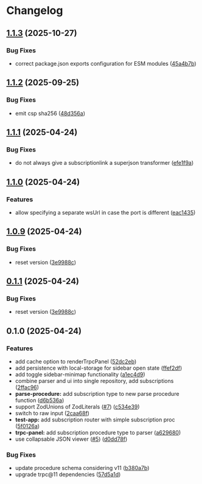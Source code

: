 # Changelog

## [1.1.3](https://github.com/Aeolun/trpc-ui/compare/1.1.2...1.1.3) (2025-10-27)

### Bug Fixes

* correct package.json exports configuration for ESM modules ([45a4b7b](https://github.com/Aeolun/trpc-ui/commit/45a4b7b8d5ce50f0db24702b77cfa9aa3f92841f))

## [1.1.2](https://github.com/Aeolun/trpc-ui/compare/1.1.1...1.1.2) (2025-09-25)

### Bug Fixes

* emit csp sha256 ([48d356a](https://github.com/Aeolun/trpc-ui/commit/48d356ad3e9ab72d3309ac1548dc444304173891))

## [1.1.1](https://github.com/Aeolun/trpc-ui/compare/1.1.0...1.1.1) (2025-04-24)

### Bug Fixes

* do not always give a subscriptionlink a superjson transformer ([efe1f9a](https://github.com/Aeolun/trpc-ui/commit/efe1f9a00334e8bbd2c56dd3b27116f6ab8add46))

## [1.1.0](https://github.com/Aeolun/trpc-ui/compare/1.0.9...1.1.0) (2025-04-24)

### Features

* allow specifying a separate wsUrl in case the port is different ([eac1435](https://github.com/Aeolun/trpc-ui/commit/eac14353b539c4fe8b65bbe0087ae4b909f8e185))

## [1.0.9](https://github.com/Aeolun/trpc-ui/compare/1.0.8...1.0.9) (2025-04-24)

### Bug Fixes

* reset version ([3e9988c](https://github.com/Aeolun/trpc-ui/commit/3e9988cfca0ba365fbf62bb904f53bd6f0f4a3c4))

## [0.1.1](https://github.com/Aeolun/trpc-ui/compare/0.1.0...0.1.1) (2025-04-24)

### Bug Fixes

* reset version ([3e9988c](https://github.com/Aeolun/trpc-ui/commit/3e9988cfca0ba365fbf62bb904f53bd6f0f4a3c4))

## 0.1.0 (2025-04-24)

### Features

* add cache option to renderTrpcPanel ([52dc2eb](https://github.com/Aeolun/trpc-ui/commit/52dc2ebbe29be99d587c5a82d4f997ba34a883aa))
* add persistence with local-storage for sidebar open state ([ffef2df](https://github.com/Aeolun/trpc-ui/commit/ffef2dfe4beb27b316280c64c774409b40187abe))
* add toggle sidebar-minimap functionality ([a1ec4d9](https://github.com/Aeolun/trpc-ui/commit/a1ec4d94543c5f347d600bb5234cc47fc9f15b07))
* combine parser and ui into single repository, add subscriptions ([2ffac96](https://github.com/Aeolun/trpc-ui/commit/2ffac96da9c970fa7440856ff40dd618bfc33671))
* **parse-procedure:** add subscription type to new parse procedure function ([d6b536a](https://github.com/Aeolun/trpc-ui/commit/d6b536a8c9f6efc3c1f9fcdf23fc3de0b94fb194))
* support ZodUnions of ZodLiterals ([#7](https://github.com/Aeolun/trpc-ui/issues/7)) ([c534e39](https://github.com/Aeolun/trpc-ui/commit/c534e3935240ac133d3011b529de887afcd186d9))
* switch to raw input ([2caa68f](https://github.com/Aeolun/trpc-ui/commit/2caa68f419f81fe9d7a1005d6b5c36575f6bcf80))
* **test-app:** add subscription router with simple subscription proc ([5f0126a](https://github.com/Aeolun/trpc-ui/commit/5f0126a9b8d536c4e9ee3e0d2525a0fcca4446a3))
* **trpc-panel:** add subscription procedure type to parser ([a629680](https://github.com/Aeolun/trpc-ui/commit/a629680d93865a49d7648658f28ac3b2f5fc7f49))
* use collapsable JSON viewer ([#5](https://github.com/Aeolun/trpc-ui/issues/5)) ([d0dd78f](https://github.com/Aeolun/trpc-ui/commit/d0dd78f83b847ee80182c0f29a5f19734026404d))

### Bug Fixes

* update procedure schema considering v11 ([b380a7b](https://github.com/Aeolun/trpc-ui/commit/b380a7b591ac259c8552625efed292450581d616))
* upgrade trpc@11 dependencies ([57d5a1d](https://github.com/Aeolun/trpc-ui/commit/57d5a1dc25b423c0be65bd3d1e323e76de41ef6f))
